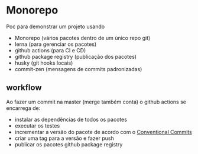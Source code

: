 # Monorepo

Poc para demonstrar um projeto usando

- Monorepo (vários pacotes dentro de um único repo git)
- lerna (para gerenciar os pacotes)
- github actions (para CI e CD)
- github package registry (publicação dos pacotes)
- husky (git hooks locais)
- commit-zen (mensagens de commits padronizadas)

## workflow

Ao fazer um commit na master (merge também conta) o github actions se encarrega de:

- instalar as dependências de todos os pacotes
- executar os testes
- incrementar a versão do pacote de acordo com o [Conventional Commits](https://www.conventionalcommits.org/en/v1.0.0/)
- criar uma tag para a versão e fazer push
- publicar os pacotes github package registry
